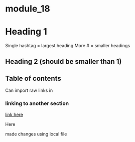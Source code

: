 # module_18

# Heading 1
Single hashtag = largest heading
More # = smaller headings

## Heading 2 (should be smaller than 1)

## Table of contents
Can import raw links in

### linking to another section
[link here](#here)


Here

made changes using local file 
